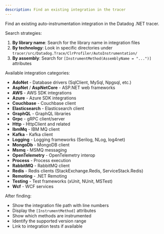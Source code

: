 ```yaml
---
description: Find an existing integration in the tracer
---
```


Find an existing auto-instrumentation integration in the Datadog .NET tracer.

Search strategies:
1. **By library name**: Search for the library name in integration files
2. **By technology**: Look in specific directories under `tracer/src/Datadog.Trace/ClrProfiler/AutoInstrumentation/`
3. **By assembly**: Search for `[InstrumentMethod(AssemblyName = "...")]` attributes

Available integration categories:
- **AdoNet** - Database drivers (SqlClient, MySql, Npgsql, etc.)
- **AspNet** / **AspNetCore** - ASP.NET web frameworks
- **AWS** - AWS SDK integrations
- **Azure** - Azure SDK integrations
- **Couchbase** - Couchbase client
- **Elasticsearch** - Elasticsearch client
- **GraphQL** - GraphQL libraries
- **Grpc** - gRPC client/server
- **Http** - HttpClient and related
- **IbmMq** - IBM MQ client
- **Kafka** - Kafka client
- **Logging** - Logging frameworks (Serilog, NLog, log4net)
- **MongoDb** - MongoDB client
- **Msmq** - MSMQ messaging
- **OpenTelemetry** - OpenTelemetry interop
- **Process** - Process execution
- **RabbitMQ** - RabbitMQ client
- **Redis** - Redis clients (StackExchange.Redis, ServiceStack.Redis)
- **Remoting** - .NET Remoting
- **Testing** - Test frameworks (xUnit, NUnit, MSTest)
- **Wcf** - WCF services

After finding:
- Show the integration file path with line numbers
- Display the `[InstrumentMethod]` attributes
- Show which methods are instrumented
- Identify the supported version range
- Link to integration tests if available
